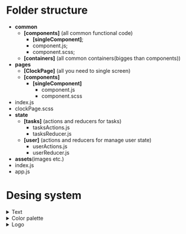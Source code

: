 # Folder structure

- **common**
  - **[components]** (all common functional code)
    - **[singleComponent]**;
    - component.js;
    - component.scss;
  - **[containers]** (all common containers(bigges than components))
- **pages**
  - **[ClockPage]** (all you need to single screen)
  - **[components]**
  	- **[singleComponent]**
 	 	- component.js
  		- component.scss
 - index.js
 - clockPage.scss
- **state**
  - **[tasks]** (actions and reducers for tasks)
    - tasksActions.js
    - tasksReducer.js
  - **[user]** (actions and reducers for manage user state)
    - userActions.js
    - userReducer.js
- **assets**(images etc.)
- index.js
- app.js

# Desing system

<details><summary>Text</summary>
		 Header
		 <ul>
		 <li>size: '26px' </li>
		 <li>font: 'Roboto' </li>
		 <li>color: '#808080' </li>
		 <li>weight: '700' </li>
		 <li>style: 'normal' </li>
		 <li>letter-spacing: '0.02em' </li>
		 </ul>
		 Button
		 <ul>
		 <li>size: '26px' </li>
		 <li>font: 'Roboto' </li>
		 <li>color: '#808080' </li>
		 <li>weight: '700' </li>
		 <li>style: 'normal' </li>
		 <li>letter-spacing: '0.02em' </li>
		 </ul>
	     Checkbox
		 <ul>
		 <li>size: '18px' </li>
		 <li>font: 'Roboto' </li>
		 <li>color: '#4D4D4D' </li>
		 <li>weight: '400' </li>
		 <li>style: 'normal' </li>
		 <li>letter-spacing: '0.02em' </li>
		 </ul>
</details>

<details><summary>Color palette</summary>
		 Primary:
		 <ul>
		 <li> 100: '#EDEBFB' </li>
		 <li> 200: '#DBD7F7' </li>
		 <li> 300: '#C9C3F3' </li>
		 <li> 400: '#B8AFEF' </li>
		 <li> 500: '#A69CEB' </li>
		 <li> 600: '#9488E7' </li>
		 <li> 700: '#8374E3' </li>
		 <li> 800: '#7160DF' </li>
		 <li> 900: '#5F4CDB' </li>
		 <li> 1000: '#4E39D8' </li>
		</ul>
 		Accent:
		 <ul>
		 <li> 100: '#FFDA58' </li>
		 <li> 200: '#37DBFF' </li>
		 <li> 300: '#E791FE' </li>
		 </ul>
		 Gray:
		 <ul>
		 <li> 100: '#E5E5E5' </li>
		 <li> 200: '#CCCCCC' </li>
		 <li> 300: '#B3B3B3' </li>
		 <li> 400: '#999999' </li>
		 <li> 500: '#808080' </li>
		 <li> 600: '#4D4D4D' </li>
		 <li> 700: '#343434' </li>
		 <li> 800: '#1B1B1B' </li>
		 <li> 900: '#020202' </li>
		</ul>
		 White:
		 <ul>
		 <li> 100: '#FFFFFF' </li>
		 <li> 200: '#FDFDFE' </li>
		 <li> 300: '#F7F7FD' </li>
		 <li> 400: '#F4F3FC' </li>
		 <li> 500: '#F2F1FC' </li>
		 <li> 600: '#F0EFFB' </li>
		 <li> 700: '#EEEDFB' </li> 
		</ul>
</details>
<details><summary>Logo</summary>
		 Small:
		 <ul>
		 <li>size: '50px' </li>
		 <li>font: 'Roboto' </li>
		 <li>color: '#020202' </li>
		 <li>weight: 'bold' </li>
		 <li>style: 'normal' </li>
		 </ul>
		Big:
		 <ul>
		 <li>size: '120px' </li>
		 <li>font: 'Roboto' </li>
		 <li>color: '#020202' </li>
		 <li>weight: 'bold' </li>
		 <li>style: 'normal' </li>
		 </ul>
</details>
